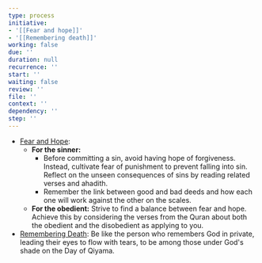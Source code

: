 ```yaml
---
type: process
initiative:
- '[[Fear and hope]]'
- '[[Remembering death]]'
working: false
due: ''
duration: null
recurrence: ''
start: ''
waiting: false
review: ''
file: ''
context: ''
dependency: ''
step: ''
---
```


* [Fear and Hope](Initiatives/good%20traits/Fear%20and%20hope.md):
	* **For the sinner:**
		* Before committing a sin, avoid having hope of forgiveness. Instead, cultivate fear of punishment to prevent falling into sin. Reflect on the unseen consequences of sins by reading related verses and ahadith.
		* Remember the link between good and bad deeds and how each one will work against the other on the scales.
	* **For the obedient:** Strive to find a balance between fear and hope. Achieve this by considering the verses from the Quran about both the obedient and the disobedient as applying to you.
* [Remembering Death](Initiatives/good%20traits/Remembering%20death.md): Be like the person who remembers God in private, leading their eyes to flow with tears, to be among those under God's shade on the Day of Qiyama.
